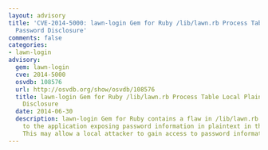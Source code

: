 ```yaml
---
layout: advisory
title: 'CVE-2014-5000: lawn-login Gem for Ruby /lib/lawn.rb Process Table Local Plaintext
  Password Disclosure'
comments: false
categories:
- lawn-login
advisory:
  gem: lawn-login
  cve: 2014-5000
  osvdb: 108576
  url: http://osvdb.org/show/osvdb/108576
  title: lawn-login Gem for Ruby /lib/lawn.rb Process Table Local Plaintext Password
    Disclosure
  date: 2014-06-30
  description: lawn-login Gem for Ruby contains a flaw in /lib/lawn.rb that is due
    to the application exposing password information in plaintext in the process table.
    This may allow a local attacker to gain access to password information.
---
```

